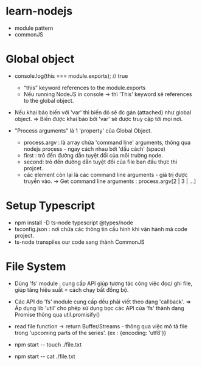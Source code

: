 # learn-nodejs
- module pattern
- commonJS

# Global object
- console.log(this === module.exports); // true
    + “this” keyword references to the module.exports
    + Nếu running NodeJS in console -> thì 'This' keyword sẽ references to the global object.

- Nếu khai báo biến với 'var' thì biến đó sẽ đc gán (attached) như global object.
    => Biến được khai báo bởi 'var' sẽ được truy cập tới mọi nơi.

- "Process arguments" là 1 'property' của Global Object.
    + process.argv : là array chứa 'command line' arguments, thông qua nodejs process - ngay cách nhau bởi 'dấu cách' (space)
    + first : trỏ đến đường dẫn tuyệt đối của môi trường node.
    + second: trỏ đến đường dẫn tuyệt đối của file ban đầu thực thi projcet.
    + các element còn lại là các command line arguments - giá trị được truyền vào.
        -> Get command line arguments : process.argv[2 | 3 | ...]

# Setup Typescript
- npm install -D ts-node typescript @types/node
- tsconfig.json : nơi chứa các thông tin cấu hình khi vận hành mã code project.
- ts-node transpiles our code sang thành CommonJS

# File System
- Dùng 'fs' module  : cung cấp API giúp tương tác công việc đọc/ ghi file, giúp tăng hiệu suất = cách chạy bất đồng bộ.
- Các API do 'fs' module cung cấp đều phải viết theo dạng 'callback'.
    => Áp dụng lib 'util' cho phép sử dụng bọc các API của 'fs' thành dạng Promise thông qua  util.promisify(<fs-api>)
- read file function -> return Buffer/Streams - thông qua việc mô tả file trong 'upcoming parts of the series'. (ex : {encoding: 'utf8'})


- npm start -- touch ./file.txt
- npm start -- cat ./file.txt 